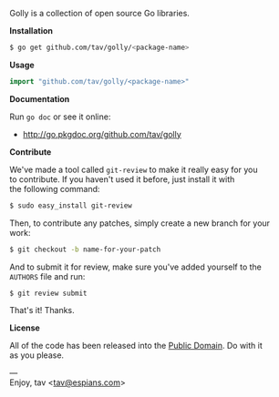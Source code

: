 Golly is a collection of open source Go libraries.

**Installation**

```bash
$ go get github.com/tav/golly/<package-name>
```

**Usage**

```go
import "github.com/tav/golly/<package-name>"
```

**Documentation**

Run `go doc` or see it online:

* http://go.pkgdoc.org/github.com/tav/golly

**Contribute**

We've made a tool called `git-review` to make it really easy for you  
to contribute. If you haven't used it before, just install it with  
the following command:

```bash
$ sudo easy_install git-review
```

Then, to contribute any patches, simply create a new branch for your  
work:

```bash
$ git checkout -b name-for-your-patch
```

And to submit it for review, make sure you've added yourself to the  
`AUTHORS` file and run:

```bash
$ git review submit
```

That's it! Thanks.

**License**

All of the code has been released into the [Public Domain]. Do with it  
as you please.

—  
Enjoy, tav <<tav@espians.com>>


[http://go.pkgdoc.org/github.com/dchest/wots]: http://go.pkgdoc.org/github.com/dchest/wots
[Public Domain]: https://github.com/tav/golly/raw/master/UNLICENSE
